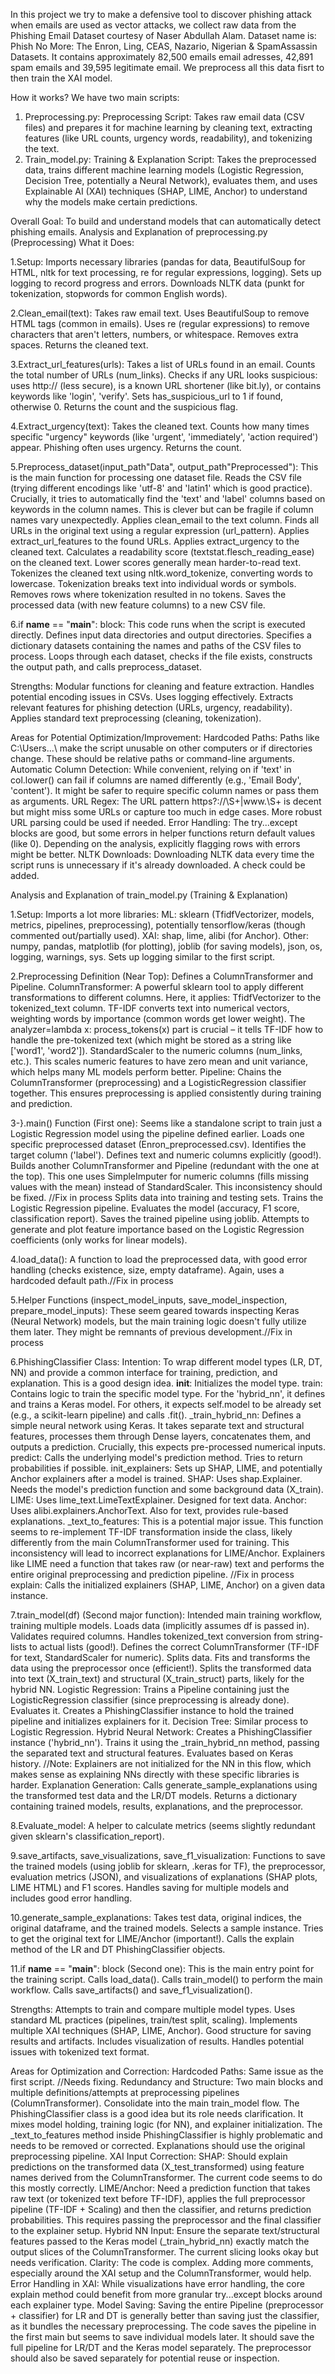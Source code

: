 In this project we try to make a defensive tool to discover phishing attack when emails are used as vector attacks, we collect raw data from the Phishing Email Dataset courtesy of Naser Abdullah Alam.
Dataset name is: Phish No More: The Enron, Ling, CEAS, Nazario, Nigerian & SpamAssassin Datasets.
It contains approximately 82,500 emails email adresses, 42,891 spam emails and 39,595 legitimate email.
We preprocess all this data fisrt to then train the XAI model. 

How it works? 
We have two main scripts:
1. Preprocessing.py: Preprocessing Script: Takes raw email data (CSV files) and prepares it for machine learning by cleaning text, extracting features (like URL counts, urgency words, readability), and tokenizing the text.
2. Train_model.py: Training & Explanation Script: Takes the preprocessed data, trains different machine learning models (Logistic Regression, Decision Tree, potentially a Neural Network), evaluates them, and uses Explainable AI (XAI) techniques (SHAP, LIME, Anchor) to understand why the models make certain predictions.

Overall Goal: To build and understand models that can automatically detect phishing emails.
Analysis and Explanation of preprocessing.py (Preprocessing)
What it Does:

1.Setup: Imports necessary libraries (pandas for data, BeautifulSoup for HTML, nltk for text processing, re for regular expressions, logging). Sets up logging to record progress and errors. Downloads NLTK data (punkt for tokenization, stopwords for common English words).

2.Clean_email(text):
Takes raw email text.
Uses BeautifulSoup to remove HTML tags (common in emails).
Uses re (regular expressions) to remove characters that aren't letters, numbers, or whitespace.
Removes extra spaces.
Returns the cleaned text.

3.Extract_url_features(urls):
Takes a list of URLs found in an email.
Counts the total number of URLs (num_links).
Checks if any URL looks suspicious: uses http:// (less secure), is a known URL shortener (like bit.ly), or contains keywords like 'login', 'verify'. Sets has_suspicious_url to 1 if found, otherwise 0.
Returns the count and the suspicious flag.

4.Extract_urgency(text):
Takes the cleaned text.
Counts how many times specific "urgency" keywords (like 'urgent', 'immediately', 'action required') appear. Phishing often uses urgency.
Returns the count.

5.Preprocess_dataset(input_path"Data", output_path"Preprocessed"):
This is the main function for processing one dataset file.
Reads the CSV file (trying different encodings like 'utf-8' and 'latin1' which is good practice).
Crucially, it tries to automatically find the 'text' and 'label' columns based on keywords in the column names. This is clever but can be fragile if column names vary unexpectedly.
Applies clean_email to the text column.
Finds all URLs in the original text using a regular expression (url_pattern).
Applies extract_url_features to the found URLs.
Applies extract_urgency to the cleaned text.
Calculates a readability score (textstat.flesch_reading_ease) on the cleaned text. Lower scores generally mean harder-to-read text.
Tokenizes the cleaned text using nltk.word_tokenize, converting words to lowercase. Tokenization breaks text into individual words or symbols.
Removes rows where tokenization resulted in no tokens.
Saves the processed data (with new feature columns) to a new CSV file.

6.if __name__ == "__main__": block:
This code runs when the script is executed directly.
Defines input data directories and output directories.
Specifies a dictionary datasets containing the names and paths of the CSV files to process.
Loops through each dataset, checks if the file exists, constructs the output path, and calls preprocess_dataset.

Strengths:
Modular functions for cleaning and feature extraction.
Handles potential encoding issues in CSVs.
Uses logging effectively.
Extracts relevant features for phishing detection (URLs, urgency, readability).
Applies standard text preprocessing (cleaning, tokenization).

Areas for Potential Optimization/Improvement:
Hardcoded Paths: Paths like C:\Users\...\ make the script unusable on other computers or if directories change. These should be relative paths or command-line arguments.
Automatic Column Detection: While convenient, relying on if 'text' in col.lower() can fail if columns are named differently (e.g., 'Email Body', 'content'). It might be safer to require specific column names or pass them as arguments.
URL Regex: The URL pattern https?://\S+|www\.\S+ is decent but might miss some URLs or capture too much in edge cases. More robust URL parsing could be used if needed.
Error Handling: The try...except blocks are good, but some errors in helper functions return default values (like 0). Depending on the analysis, explicitly flagging rows with errors might be better.
NLTK Downloads: Downloading NLTK data every time the script runs is unnecessary if it's already downloaded. A check could be added.


Analysis and Explanation of train_model.py (Training & Explanation)

1.Setup: Imports a lot more libraries:
ML: sklearn (TfidfVectorizer, models, metrics, pipelines, preprocessing), potentially tensorflow/keras (though commented out/partially used).
XAI: shap, lime, alibi (for Anchor).
Other: numpy, pandas, matplotlib (for plotting), joblib (for saving models), json, os, logging, warnings, sys.
Sets up logging similar to the first script.

2.Preprocessing Definition (Near Top): Defines a ColumnTransformer and Pipeline.
ColumnTransformer: A powerful sklearn tool to apply different transformations to different columns. Here, it applies:
TfidfVectorizer to the tokenized_text column. TF-IDF converts text into numerical vectors, weighting words by importance (common words get lower weight). The analyzer=lambda x: process_tokens(x) part is crucial – it tells TF-IDF how to handle the pre-tokenized text (which might be stored as a string like ['word1', 'word2']).
StandardScaler to the numeric columns (num_links, etc.). This scales numeric features to have zero mean and unit variance, which helps many ML models perform better.
Pipeline: Chains the ColumnTransformer (preprocessing) and a LogisticRegression classifier together. This ensures preprocessing is applied consistently during training and prediction.

3-}.main() Function (First one):
Seems like a standalone script to train just a Logistic Regression model using the pipeline defined earlier.
Loads one specific preprocessed dataset (Enron_preprocessed.csv).
Identifies the target column ('label').
Defines text and numeric columns explicitly (good!).
Builds another ColumnTransformer and Pipeline (redundant with the one at the top). This one uses SimpleImputer for numeric columns (fills missing values with the mean) instead of StandardScaler. This inconsistency should be fixed. //Fix in process
Splits data into training and testing sets.
Trains the Logistic Regression pipeline.
Evaluates the model (accuracy, F1 score, classification report).
Saves the trained pipeline using joblib.
Attempts to generate and plot feature importance based on the Logistic Regression coefficients (only works for linear models).

4.load_data(): A function to load the preprocessed data, with good error handling (checks existence, size, empty dataframe). Again, uses a hardcoded default path.//Fix in process

5.Helper Functions (inspect_model_inputs, save_model_inspection, prepare_model_inputs): These seem geared towards inspecting Keras (Neural Network) models, but the main training logic doesn't fully utilize them later. They might be remnants of previous development.//Fix in process

6.PhishingClassifier Class:
Intention: To wrap different model types (LR, DT, NN) and provide a common interface for training, prediction, and explanation. This is a good design idea.
__init__: Initializes the model type.
train: Contains logic to train the specific model type. For the 'hybrid_nn', it defines and trains a Keras model. For others, it expects self.model to be already set (e.g., a scikit-learn pipeline) and calls .fit().
_train_hybrid_nn: Defines a simple neural network using Keras. It takes separate text and structural features, processes them through Dense layers, concatenates them, and outputs a prediction. Crucially, this expects pre-processed numerical inputs.
predict: Calls the underlying model's prediction method. Tries to return probabilities if possible.
init_explainers: Sets up SHAP, LIME, and potentially Anchor explainers after a model is trained.
SHAP: Uses shap.Explainer. Needs the model's prediction function and some background data (X_train).
LIME: Uses lime_text.LimeTextExplainer. Designed for text data.
Anchor: Uses alibi.explainers.AnchorText. Also for text, provides rule-based explanations.
_text_to_features: This is a potential major issue. This function seems to re-implement TF-IDF transformation inside the class, likely differently from the main ColumnTransformer used for training. This inconsistency will lead to incorrect explanations for LIME/Anchor. Explainers like LIME need a function that takes raw (or near-raw) text and performs the entire original preprocessing and prediction pipeline. //Fix in process
explain: Calls the initialized explainers (SHAP, LIME, Anchor) on a given data instance.

7.train_model(df) (Second major function):
Intended main training workflow, training multiple models.
Loads data (implicitly assumes df is passed in).
Validates required columns.
Handles tokenized_text conversion from string-lists to actual lists (good!).
Defines the correct ColumnTransformer (TF-IDF for text, StandardScaler for numeric).
Splits data.
Fits and transforms the data using the preprocessor once (efficient!).
Splits the transformed data into text (X_train_text) and structural (X_train_struct) parts, likely for the hybrid NN.
Logistic Regression: Trains a Pipeline containing just the LogisticRegression classifier (since preprocessing is already done). Evaluates it. Creates a PhishingClassifier instance to hold the trained pipeline and initializes explainers for it.
Decision Tree: Similar process to Logistic Regression.
Hybrid Neural Network: Creates a PhishingClassifier instance ('hybrid_nn'). Trains it using the _train_hybrid_nn method, passing the separated text and structural features. Evaluates based on Keras history. //Note: Explainers are not initialized for the NN in this flow, which makes sense as explaining NNs directly with these specific libraries is harder.
Explanation Generation: Calls generate_sample_explanations using the transformed test data and the LR/DT models.
Returns a dictionary containing trained models, results, explanations, and the preprocessor.

8.Evaluate_model: A helper to calculate metrics (seems slightly redundant given sklearn's classification_report).

9.save_artifacts, save_visualizations, save_f1_visualization: Functions to save the trained models (using joblib for sklearn, .keras for TF), the preprocessor, evaluation metrics (JSON), and visualizations of explanations (SHAP plots, LIME HTML) and F1 scores. Handles saving for multiple models and includes good error handling.

10.generate_sample_explanations: Takes test data, original indices, the original dataframe, and the trained models. Selects a sample instance. Tries to get the original text for LIME/Anchor (important!). Calls the explain method of the LR and DT PhishingClassifier objects.

11.if __name__ == "__main__": block (Second one):
This is the main entry point for the training script.
Calls load_data().
Calls train_model() to perform the main workflow.
Calls save_artifacts() and save_f1_visualization().

Strengths:
Attempts to train and compare multiple model types.
Uses standard ML practices (pipelines, train/test split, scaling).
Implements multiple XAI techniques (SHAP, LIME, Anchor).
Good structure for saving results and artifacts.
Includes visualization of results.
Handles potential issues with tokenized text format.

Areas for Optimization and Correction:
Hardcoded Paths: Same issue as the first script. //Needs fixing.
Redundancy and Structure:
Two main blocks and multiple definitions/attempts at preprocessing pipelines (ColumnTransformer). Consolidate into the main train_model flow.
The PhishingClassifier class is a good idea but its role needs clarification. It mixes model holding, training logic (for NN), and explainer initialization.
The _text_to_features method inside PhishingClassifier is highly problematic and needs to be removed or corrected. Explanations should use the original preprocessing pipeline.
XAI Input Correction:
SHAP: Should explain predictions on the transformed data (X_test_transformed) using feature names derived from the ColumnTransformer. The current code seems to do this mostly correctly.
LIME/Anchor: Need a prediction function that takes raw text (or tokenized text before TF-IDF), applies the full preprocessor pipeline (TF-IDF + Scaling) and then the classifier, and returns prediction probabilities. This requires passing the preprocessor and the final classifier to the explainer setup.
Hybrid NN Input: Ensure the separate text/structural features passed to the Keras model (_train_hybrid_nn) exactly match the output slices of the ColumnTransformer. The current slicing looks okay but needs verification.
Clarity: The code is complex. Adding more comments, especially around the XAI setup and the ColumnTransformer, would help.
Error Handling in XAI: While visualizations have error handling, the core explain method could benefit from more granular try...except blocks around each explainer type.
Model Saving: Saving the entire Pipeline (preprocessor + classifier) for LR and DT is generally better than saving just the classifier, as it bundles the necessary preprocessing. The code saves the pipeline in the first main but seems to save individual models later. It should save the full pipeline for LR/DT and the Keras model separately. The preprocessor should also be saved separately for potential reuse or inspection.

